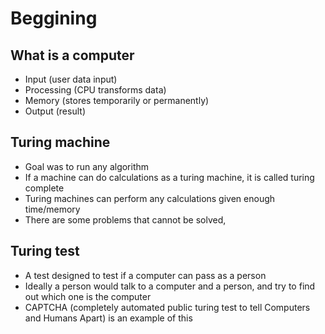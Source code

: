 # Beggining


## What is a computer
- Input (user data input)
- Processing (CPU transforms data)
- Memory (stores temporarily or permanently)
- Output (result) 

## Turing machine
- Goal was to run any algorithm
- If a machine can do calculations as a turing machine, it is called turing complete
- Turing machines can perform any calculations given enough time/memory
- There are some problems that cannot be solved, 

## Turing test
- A test designed to test if a computer can pass as a person
- Ideally a person would talk to a computer and a person, and try to find out which one is the computer
- CAPTCHA (completely automated public turing test to tell Computers and Humans Apart) is an example of this

 
